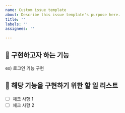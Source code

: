 ```yaml
---
name: Custom issue template
about: Describe this issue template's purpose here.
title: ''
labels: ''
assignees: ''

---
```


## 💁 구현하고자 하는 기능
ex) 로그인 기능 구현

## 📑 해당 기능을 구현하기 위한 할 일 리스트

- [ ] 체크 사항 1
- [ ] 체크 사항 2
